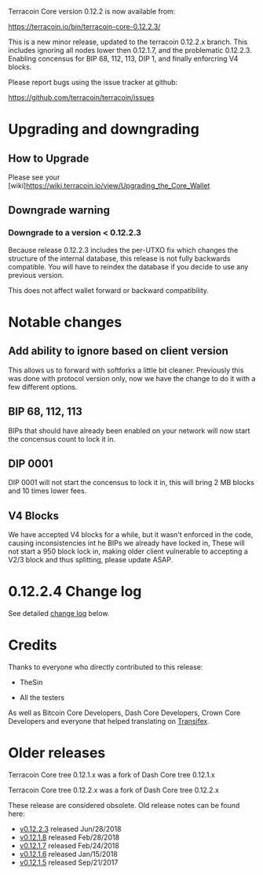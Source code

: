 Terracoin Core version 0.12.2 is now available from:

  <https://terracoin.io/bin/terracoin-core-0.12.2.3/>

This is a new minor release, updated to the terracoin 0.12.2.x branch. This includes ignoring all nodes lower then 0.12.1.7, and the problematic 0.12.2.3.  Enabling concensus for BIP 68, 112, 113, DIP 1, and finally enforcring V4 blocks.

Please report bugs using the issue tracker at github:

  <https://github.com/terracoin/terracoin/issues>

Upgrading and downgrading
=========================

How to Upgrade
--------------

Please see your [wiki]<https://wiki.terracoin.io/view/Upgrading_the_Core_Wallet>

Downgrade warning
-----------------

### Downgrade to a version < 0.12.2.3

Because release 0.12.2.3 includes the per-UTXO fix which changes the structure of the internal database, this release is not fully backwards compatible. You will have to reindex the database if you decide to use any previous version.

This does not affect wallet forward or backward compatibility.

Notable changes
===============

Add ability to ignore based on client version
---------------------------------------------

This allows us to forward with softforks a little bit cleaner.  Previously this was done with protocol version only, now we have the change to do it with a few different options.

BIP 68, 112, 113
----------------

BIPs that should have already been enabled on your network will now start the concensus count to lock it in.


DIP 0001
--------

DIP 0001 will not start the concensus to lock it in, this will bring 2 MB blocks and 10 times lower fees.

V4 Blocks
---------

We have accepted V4 blocks for a while, but it wasn't enforced in the code, causing inconsistencies int he BIPs we already have locked in, These will not start a 950 block lock in, making older client vulnerable to accepting a V2/3 block and thus splitting, please update ASAP.

0.12.2.4 Change log
===================

See detailed [change log](https://github.com/terracoin/terracoin/compare/v0.12.2.3...terracoin:v0.12.2.4) below.

Credits
=======

Thanks to everyone who directly contributed to this release:

- TheSin

- All the testers

As well as Bitcoin Core Developers, Dash Core Developers, Crown Core Developers and everyone that helped translating on [Transifex](https://www.transifex.com/projects/p/terracoin/).

Older releases
==============

Terracoin Core tree 0.12.1.x was a fork of Dash Core tree 0.12.1.x

Terracoin Core tree 0.12.2.x was a fork of Dash Core tree 0.12.2.x

These release are considered obsolete. Old release notes can be found here:

- [v0.12.2.3](release-notes/release-notes-0.12.2.3.md) released Jun/28/2018
- [v0.12.1.8](release-notes/release-notes-0.12.1.8.md) released Feb/28/2018
- [v0.12.1.7](release-notes/release-notes-0.12.1.7.md) released Feb/24/2018
- [v0.12.1.6](release-notes/release-notes-0.12.1.6.md) released Jan/15/2018
- [v0.12.1.5](release-notes/release-notes-0.12.1.5.md) released Sep/21/2017
